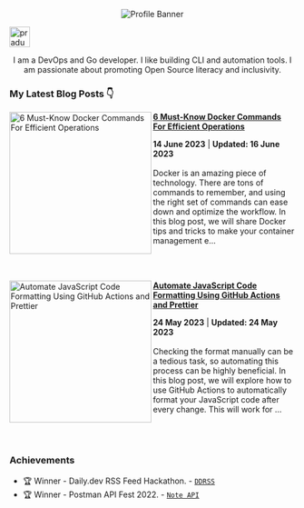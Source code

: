 <p align="center"><img alt="Profile Banner" src="https://user-images.githubusercontent.com/51878265/227764366-ff0cd90f-8e5d-45c7-b1f9-f95105ba5d66.png"></p>

<p align="left"> <a href="https://twitter.com/intent/follow?screen_name=pradumna_saraf" target="blank"><img src="https://github.com/Pradumnasaraf/Pradumnasaraf/assets/51878265/e8070e6c-2340-4b89-8a3b-71755e81a51c" height="36" alt="pradumna_saraf"/></a></p>

<div align="center">

I am a DevOps and Go developer. I like building CLI and automation tools. I am passionate about promoting Open Source literacy and inclusivity.
  
</div>

### My Latest Blog Posts 👇
<!-- HASHNODE_BLOG:START -->
<p align="left">
<a href="https://blog.pradumnasaraf.dev/6-must-know-docker-commands" title="6 Must-Know Docker Commands For Efficient Operations"><img src="https://cdn.hashnode.com/res/hashnode/image/upload/v1686473557517/fca1d7eb-eb9c-4b8e-ac8c-18487afc8b16.png" alt="6 Must-Know Docker Commands For Efficient Operations" width="250px" align="left" /></a>
<a href="https://blog.pradumnasaraf.dev/6-must-know-docker-commands" title="6 Must-Know Docker Commands For Efficient Operations"><strong>6 Must-Know Docker Commands For Efficient Operations</strong></a>
<div><strong>14 June 2023</strong> | <strong>Updated: 16 June 2023</strong></div>
<br/> Docker is an amazing piece of technology. There are tons of commands to remember, and using the right set of commands can ease down and optimize the workflow.
In this blog post, we will share Docker tips and tricks to make your container management e... </p> <br/> <br/>
<p align="left">
<a href="https://blog.pradumnasaraf.dev/code-formatting-github-actions" title="Automate JavaScript Code Formatting Using GitHub Actions and Prettier"><img src="https://cdn.hashnode.com/res/hashnode/image/upload/v1684651944128/e4c5da57-d579-4f11-9137-6d99878f7430.png" alt="Automate JavaScript Code Formatting Using GitHub Actions and Prettier" width="250px" align="left" /></a>
<a href="https://blog.pradumnasaraf.dev/code-formatting-github-actions" title="Automate JavaScript Code Formatting Using GitHub Actions and Prettier"><strong>Automate JavaScript Code Formatting Using GitHub Actions and Prettier</strong></a>
<div><strong>24 May 2023</strong> | <strong>Updated: 24 May 2023</strong></div>
<br/> Checking the format manually can be a tedious task, so automating this process can be highly beneficial. In this blog post, we will explore how to use GitHub Actions to automatically format your JavaScript code after every change.
This will work for ... </p> <br/> <br/>
<!-- HASHNODE_BLOG:END -->

### Achievements

- 🏆 Winner - Daily.dev RSS Feed Hackathon. - [`DDRSS`](https://github.com/Pradumnasaraf/DDRSS)           
- 🏆 Winner - Postman API Fest 2022. - [`Note API`](https://github.com/Pradumnasaraf/Postman-API-Fest-22)      
